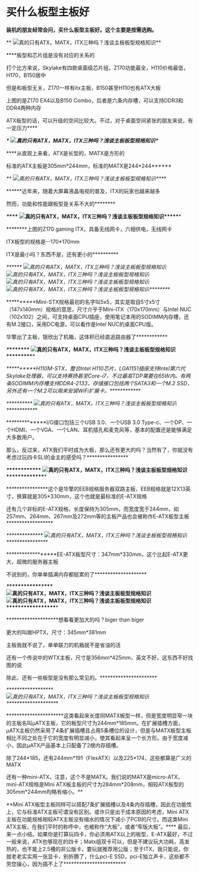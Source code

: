 # 买什么板型主板好

**装机的朋友经常会问，买什么板型主板好。这个主要是按需选购。**

**
![真的只有ATX，MATX，ITX三种吗？浅谈主板板型规格知识](https://bbswater-fd.zol-img.com.cn/t_s800x5000/g5/M00/0F/03/ChMkJ1dGkkyITniDAAXb7mSPPb8AAR6UwPk3F4ABdwG986.jpg)**

***\*板型和芯片组是没有对应的关系的

打个比方来说，Skylake有四款桌面级芯片组，Z170功能最全，H110价格最低，H170，B150居中

但是和板型无关，Z170一样有itx主板，B150甚至H110也有ATX大板

上图的是Z170 EX4以及B150 Combo，后者是六条内存槽，可以支持DDR3和DDR4两种内存

ATX板型的话，可以升级的空间比较大。不过，对于桌面空间紧张的朋友来说，有一定压力\****

***\*
![真的只有ATX，MATX，ITX三种吗？浅谈主板板型规格知识](https://bbswater-fd.zol-img.com.cn/t_s800x5000/g5/M00/0F/03/ChMkJldGkk2IO2IxAAVbYvA8qOkAAR6UwPsehkABVt6001.jpg)\****

***\**\*从直观上来看，ATX是长型的，MATX是方形的

标准的ATX主板是305mm\*244mm，标准的MATX是244\*244\*\**\***

***\**\*
![真的只有ATX，MATX，ITX三种吗？浅谈主板板型规格知识](https://bbswater-fd.zol-img.com.cn/t_s800x5000/g5/M00/0F/03/ChMkJldGkk6IYAMyAAZw_-SX7uQAAR6UwPyGgIABnEX402.jpg)\*\**\***

***\**\*\*\*近年来，随着大屏幕液晶电视的普及，ITX的玩家也越来越多

然而，功能和性能跟板型是关系不大的\*\*\*\*\****

***\**\*\*\*
![真的只有ATX，MATX，ITX三种吗？浅谈主板板型规格知识](https://bbswater-fd.zol-img.com.cn/t_s800x5000/g5/M00/0F/03/ChMkJldGkk-IQL-SAAWtaCabEzwAAR6VAAAAAAABa2A098.jpg)\*\*\*\*\****

***\**\*\*\*\*\*上图的Z170 gaming ITX，具备无线网卡，六相供电，无线网卡

ITX板型的规格是--170\*170mm

ITX是最小吗？东西不是，还有更小的\*\*\*\*\*\**\***

***\**\*\*\*\*\*
![真的只有ATX，MATX，ITX三种吗？浅谈主板板型规格知识](https://bbswater-fd.zol-img.com.cn/t_s800x5000/g5/M00/0F/03/ChMkJ1dGklCIB9H6AAMBMOP9liUAAR6VAAFrYAAAwFI627.jpg)
![真的只有ATX，MATX，ITX三种吗？浅谈主板板型规格知识](https://bbswater-fd.zol-img.com.cn/t_s800x5000/g5/M00/0F/03/ChMkJldGklGIPLEmAANfq1ycBz0AAR6VAAIrsgAA1_D055.jpg)
![真的只有ATX，MATX，ITX三种吗？浅谈主板板型规格知识](https://bbswater-fd.zol-img.com.cn/t_s800x5000/g5/M00/0F/03/ChMkJ1dGklKITXy5AAKXvE0cA9wAAR6VAAOqwUAApfU450.jpg)
![真的只有ATX，MATX，ITX三种吗？浅谈主板板型规格知识](https://bbswater-fd.zol-img.com.cn/t_s800x5000/g5/M00/0F/03/ChMkJ1dGklKIVc29AABr1AWZWlkAAR6VAATi5oAAGvs574.jpg)\*\*\*\*\*\**\***

***\**\*\*\*\*\*\*\*Mini-STX规格最初的名字叫5x5，其实是取自5寸x5寸（147x140mm）规格的意思，尺寸介乎于Mini-ITX（170x170mm）与Intel NUC（102x102）之间，可支持桌面CPU插座，使用笔记本用的SODIMM内存槽，还有M.2接口，采用DC电源，可以看作是Intel NUC的桌面CPU版。

华擎出了主板，银欣出了机箱，这体积已经直追路由器了\*\*\*\*\*\*\*\*\****

***\**\*\*\*\*\*\*\*
![真的只有ATX，MATX，ITX三种吗？浅谈主板板型规格知识](https://bbswater-fd.zol-img.com.cn/t_s800x5000/g5/M00/0F/03/ChMkJ1dGklOICclaAADF8DITZqEAAR6VAAUhccAAMYI443.jpg)\*\*\*\*\*\*\*\*\****

***\**\*\*\*\*\*\*\*\*\*H110M-STX，整合Intel H110芯片，LGA1151插座支持Intel第六代Skylake处理器，可以支持赛扬甚至Core-i7，不过最高TDP需要在65W内。有两条SODIMM内存槽支持DDR4-2133，存储接口包括两个SATA3和一个M.2 SSD，另外还有一个M.2可以用来安装WiFi扩展卡。\*\*\*\*\*\*\*\*\*\**\***

***\**\*\*\*\*\*\*\*\*\*
![真的只有ATX，MATX，ITX三种吗？浅谈主板板型规格知识](https://bbswater-fd.zol-img.com.cn/t_s800x5000/g5/M00/0F/03/ChMkJldGklSIeFH_AAD4McisIMoAAR6VAAWGcoAAPhJ542.jpg)\*\*\*\*\*\*\*\*\*\**\***

***\**\*\*\*\*\*\*\*\*\*\*\*I/O接口包括三个USB 3.0、一个USB 3.0 Type-c、一个DP、一个HDMI、一个VGA、一个LAN、耳机插孔和麦克风等，基本的配置还是能够满足大多数用户。

那么，反过来，ATX我们平时成为大板，那么还有更大的吗？当然有了，你就没有考虑过玩四卡SLI的金主的感受吗？\*\*\*\*\*\*\*\*\*\*\*\*\****

***\**\*\*\*\*\*\*\*\*\*\*\*
![真的只有ATX，MATX，ITX三种吗？浅谈主板板型规格知识](https://bbswater-fd.zol-img.com.cn/t_s800x5000/g5/M00/0F/03/ChMkJldGklWIC1goAAYzV7mP46gAAR6VAAa3JsABjNv487.jpg)\*\*\*\*\*\*\*\*\*\*\*\*\****

***\**\*\*\*\*\*\*\*\*\*\*\*\*\*这个是华擎的EEB规格服务器双路主板，EEB规格就是12X13英寸，换算就是305\*330mm，这个也就是最标准的E-ATX规格

还有几个非标的E-ATX规格，长度保持为305mm，而宽度宽于244mm，如257mm、264mm、267mm及272mm等的主板产品也会被称作E-ATX板型主板\*\*\*\*\*\*\*\*\*\*\*\*\*\**\***

***\**\*\*\*\*\*\*\*\*\*\*\*\*\*
![真的只有ATX，MATX，ITX三种吗？浅谈主板板型规格知识](https://bbswater-fd.zol-img.com.cn/t_s800x5000/g5/M00/0F/03/ChMkJ1dGklWIGJrrAAKZT5k4Q3kAAR6VAAkNdMAApln665.jpg)\*\*\*\*\*\*\*\*\*\*\*\*\*\**\***

***\**\*\*\*\*\*\*\*\*\*\*\*\*\*\*\*EE-ATX板型尺寸：347mm\*330mm，这个比起E-ATX更大，超微的服务器主板

不说别的，你单单插满内存都挺累的了\*\*\*\*\*\*\*\*\*\*\*\*\*\*\*\*\****

***\**\*\*\*\*\*\*\*\*\*\*\*\*\*\*\*
![真的只有ATX，MATX，ITX三种吗？浅谈主板板型规格知识](https://bbswater-fd.zol-img.com.cn/t_s800x5000/g5/M00/0F/03/ChMkJ1dGklaIGFBeAAPSy0ugZVQAAR6VAAqm0oAA9Lj790.jpg)
![真的只有ATX，MATX，ITX三种吗？浅谈主板板型规格知识](https://bbswater-fd.zol-img.com.cn/t_s800x5000/g5/M00/0F/03/ChMkJldGkleIZnt2AAJJnW7nEyEAAR6VAAxycoAAkm1539.jpg)\*\*\*\*\*\*\*\*\*\*\*\*\*\*\*\*\****

***\**\*\*\*\*\*\*\*\*\*\*\*\*\*\*\*\*\*想看看更加大的吗？biger than biger

更大的叫做HPTX，尺寸：345mm\*381mm

主板我就不说了，单单联力的机箱就不是省油的活

还有一个传说中的WTX主板，尺寸是356mm\*425mm，英文不好，这东西不好找图的说

除此，还有一些板型是没有那么常见的。\*\*\*\*\*\*\*\*\*\*\*\*\*\*\*\*\*\**\***

***\**\*\*\*\*\*\*\*\*\*\*\*\*\*\*\*\*\*
![真的只有ATX，MATX，ITX三种吗？浅谈主板板型规格知识](https://bbswater-fd.zol-img.com.cn/t_s800x5000/g5/M00/0F/03/ChMkJ1dGkliILx4xAAIenOFRASYAAR6VAA3T-AAAh60079.jpg)\*\*\*\*\*\*\*\*\*\*\*\*\*\*\*\*\*\**\***

***\**\*\*\*\*\*\*\*\*\*\*\*\*\*\*\*\*\*\*\*这类看起来长度同MATX板型一样，但是宽度明显窄一块的主板名叫μATX主板，它的板型尺寸为244mm\*185mm。在扩展插槽方面，μATX主板仍然采用了4条扩展插槽且占用5条槽位的设计，但是与MATX板型主板相比不同之处在于它的宽度有明显减小，使其看起来呈一个长方形。由于宽度减小，因此μATX产品基本上只配备了2根内存插槽。

除了244\*185，还有244mm\*191（FlexATX）以及225\*174，这些都算是广义的MATX

还有一种mini-ATX，注意，这个不是MATX。我们说的MATX是micro-ATX，mini-ATX规格是Mini ATX板主板的尺寸为284mm\*208mm，相较ATX板型的305mm\*244mm均略有缩小。\*\*

  \*\*Mini ATX板型主板同样可以搭配7条扩展插槽以及4条内存插槽，因此在功能性上，它与标准ATX主板可谓没有区别。或许只是出于成本原因的考虑，Mini ATX主板在功能规格相较ATX主板没有缩水的情况下减小了PCB的尺寸。而这类Mini ATX主板，在我们平时的称呼中，也被称作“大板”，或者“窄版大板”。\*\*\*\*
最后，来一点小结。如果你是打算玩四卡，你必须用ATX以上的板型，E-ATX最好，不过一般来说，ATX也够现在的四卡；Matx组双卡可以，但是不建议玩大功耗，高发热的，也不能上2.5槽的非公版卡，要玩就推荐用公版；至于ITX，我只能说，你就老老实实用一张显卡，别折腾了，什么pci-E SSD，pci-E独立声卡，这些都不劳您操心，因为插不上了\*\*\*\*\*\*\*\*\*\*\*\*\*\*\*\*\*\*\*\*\****
